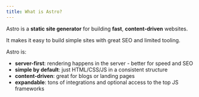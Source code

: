```yaml
---
title: What is Astro?
---
```


Astro is a __static site generator__ for building __fast__, __content-driven__ websites.

It makes it easy to build simple sites with great SEO and limited tooling.

Astro is:
- __server-first__: rendering happens in the server - better for speed and SEO
- __simple by default__: just HTML/CSS/JS in a consistent structure
- __content-driven__: great for blogs or landing pages
- __expandable__: tons of integrations and optional access to the top JS frameworks
